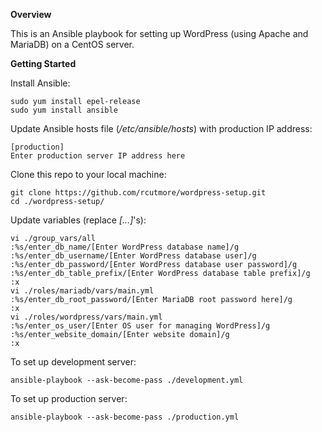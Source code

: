 **Overview**

This is an Ansible playbook for setting up WordPress (using Apache and MariaDB) on a CentOS server.

**Getting Started**

Install Ansible:

    sudo yum install epel-release
    sudo yum install ansible

Update Ansible hosts file (*/etc/ansible/hosts*) with production IP address:

    [production]
    Enter production server IP address here

Clone this repo to your local machine:

    git clone https://github.com/rcutmore/wordpress-setup.git
    cd ./wordpress-setup/

Update variables (replace *[...]*'s):

    vi ./group_vars/all
    :%s/enter_db_name/[Enter WordPress database name]/g
    :%s/enter_db_username/[Enter WordPress database user]/g
    :%s/enter_db_password/[Enter WordPress database user password]/g
    :%s/enter_db_table_prefix/[Enter WordPress database table prefix]/g
    :x
    vi ./roles/mariadb/vars/main.yml
    :%s/enter_db_root_password/[Enter MariaDB root password here]/g
    :x
    vi ./roles/wordpress/vars/main.yml
    :%s/enter_os_user/[Enter OS user for managing WordPress]/g
    :%s/enter_website_domain/[Enter website domain]/g
    :x

To set up development server:

    ansible-playbook --ask-become-pass ./development.yml

To set up production server:

    ansible-playbook --ask-become-pass ./production.yml

